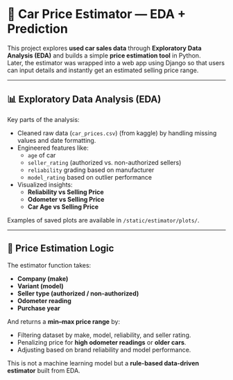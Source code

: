 # 🚗 Car Price Estimator — EDA + Prediction

This project explores **used car sales data** through **Exploratory Data Analysis (EDA)** and builds a simple **price estimation tool** in Python.  
Later, the estimator was wrapped into a web app using Django so that users can input details and instantly get an estimated selling price range.

---

## 📊 Exploratory Data Analysis (EDA)
Key parts of the analysis:
- Cleaned raw data (`car_prices.csv`) (from kaggle) by handling missing values and date formatting.
- Engineered features like:
  - `age` of car
  - `seller_rating` (authorized vs. non-authorized sellers)
  - `reliability` grading based on manufacturer
  - `model_rating` based on outlier performance
- Visualized insights:
  - **Reliability vs Selling Price**
  - **Odometer vs Selling Price**
  - **Car Age vs Selling Price**

Examples of saved plots are available in `/static/estimator/plots/`.

---

## 🔮 Price Estimation Logic
The estimator function takes:
- **Company (make)**
- **Variant (model)**
- **Seller type (authorized / non-authorized)**
- **Odometer reading**
- **Purchase year**

And returns a **min–max price range** by:
- Filtering dataset by make, model, reliability, and seller rating.
- Penalizing price for **high odometer readings** or **older cars**.
- Adjusting based on brand reliability and model performance.

This is not a machine learning model but a **rule-based data-driven estimator** built from EDA.
